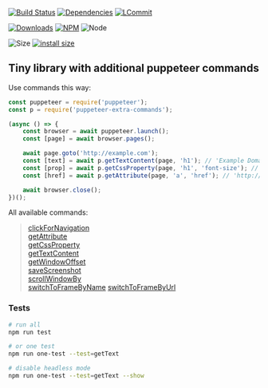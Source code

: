 [![Build Status](https://travis-ci.org/k03mad/puppeteer-extra-commands.svg?branch=master)](https://travis-ci.org/k03mad/puppeteer-extra-commands) [![Dependencies](https://david-dm.org/k03mad/puppeteer-extra-commands.svg)](https://github.com/k03mad/puppeteer-extra-commands/blob/master/package.json) [![LCommit](https://img.shields.io/github/last-commit/k03mad/puppeteer-extra-commands.svg)](https://github.com/k03mad/puppeteer-extra-commands/commits/master)

[![Downloads](https://img.shields.io/npm/dt/puppeteer-extra-commands.svg)](https://www.npmjs.com/package/puppeteer-extra-commands) [![NPM](https://img.shields.io/npm/v/puppeteer-extra-commands.svg)](https://www.npmjs.com/package/puppeteer-extra-commands) ![Node](https://img.shields.io/node/v/puppeteer-extra-commands.svg)

![Size](https://img.shields.io/github/repo-size/k03mad/puppeteer-extra-commands.svg) [![install size](https://packagephobia.now.sh/badge?p=puppeteer-extra-commands)](https://packagephobia.now.sh/result?p=puppeteer-extra-commands)

## Tiny library with additional puppeteer commands

Use commands this way:

```js
const puppeteer = require('puppeteer');
const p = require('puppeteer-extra-commands');

(async () => {
    const browser = await puppeteer.launch();
    const [page] = await browser.pages();

    await page.goto('http://example.com');
    const [text] = await p.getTextContent(page, 'h1'); // 'Example Domain'
    const [prop] = await p.getCssProperty(page, 'h1', 'font-size'); // '32px'
    const [href] = await p.getAttribute(page, 'a', 'href'); // 'http://www.iana.org/domains/example'

    await browser.close();
})();
```

All available commands:

> [clickForNavigation](https://github.com/k03mad/puppeteer-extra-commands/blob/master/commands/clickForNavigation.js)\
> [getAttribute](https://github.com/k03mad/puppeteer-extra-commands/blob/master/commands/getAttribute.js)\
> [getCssProperty](https://github.com/k03mad/puppeteer-extra-commands/blob/master/commands/getCssProperty.js)\
> [getTextContent](https://github.com/k03mad/puppeteer-extra-commands/blob/master/commands/getInnerText.js)\
> [getWindowOffset](https://github.com/k03mad/puppeteer-extra-commands/blob/master/commands/getWindowOffset.js)\
> [saveScreenshot](https://github.com/k03mad/puppeteer-extra-commands/blob/master/commands/saveScreenshot.js)\
> [scrollWindowBy](https://github.com/k03mad/puppeteer-extra-commands/blob/master/commands/scrollWindowBy.js)\
> [switchToFrameByName](https://github.com/k03mad/puppeteer-extra-commands/blob/master/commands/switchToFrameByName.js)
> [switchToFrameByUrl](https://github.com/k03mad/puppeteer-extra-commands/blob/master/commands/switchToFrameByUrl.js)

### Tests

```bash
# run all
npm run test

# or one test
npm run one-test --test=getText

# disable headless mode
npm run one-test --test=getText --show
```
